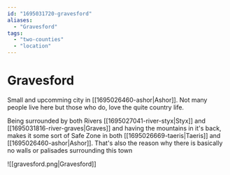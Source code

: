 ```yaml
---
id: "1695031720-gravesford"
aliases:
  - "Gravesford"
tags:
  - "two-counties"
  - "location"
---
```


# Gravesford

Small and upcomming city in [[1695026460-ashor|Ashor]]. Not many people live here but those who do, love the quite country life.

Being surrounded by both Rivers [[1695027041-river-styx|Styx]] and [[1695031816-river-graves|Graves]] and having the mountains in it's back, makes it some sort of Safe Zone in both [[1695026669-taeris|Taeris]] and [[1695026460-ashor|Ashor]]. That's also the reason why there is basically no walls or palisades surrounding this town

![[gravesford.png|Gravesford]]
